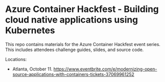 # Azure Container Hackfest - Building cloud native applications using Kubernetes

This repo contains materials for the Azure Container Hackfest event series. This includes attendees challenge guides, slides, and source code. 

Locations:

* Atlanta, October 11. https://www.eventbrite.com/e/modernizing-open-source-applications-with-containers-tickets-37069961252 
